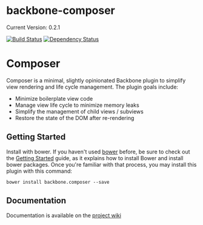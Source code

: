 backbone-composer
====================

Current Version: 0.2.1

[![Build Status](https://secure.travis-ci.org/nnance/backbone-composer.png?branch=master)](http://travis-ci.org/nnance/backbone-composer)
[![Dependency Status](https://gemnasium.com/nnance/backbone-composer.svg)](https://gemnasium.com/nnance/backbone-composer)


# Composer

Composer is a minimal, slightly opinionated Backbone plugin to simplify view rendering and life cycle management.  The plugin goals include:
* Minimize boilerplate view code
* Manage view life cycle to minimize memory leaks
* Simplify the management of child views / subviews
* Restore the state of the DOM after re-rendering

## Getting Started

Install with bower.  If you haven't used [bower](#http://bower.io) before, be sure to check out the [Getting Started](http://bower.io/#getting-started) guide, as it explains how to install Bower and install bower packages. Once you're familiar with that process, you may install this plugin with this command:
```
bower install backbone.composer --save
```
## Documentation

Documentation is available on the [project wiki](https://github.com/nnance/backbone-composer/wiki)
